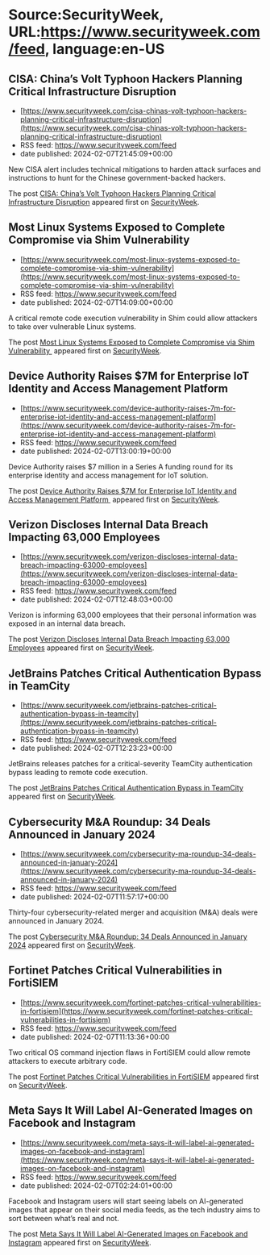 # Source:SecurityWeek, URL:https://www.securityweek.com/feed, language:en-US

## CISA: China’s Volt Typhoon Hackers Planning Critical Infrastructure Disruption
 - [https://www.securityweek.com/cisa-chinas-volt-typhoon-hackers-planning-critical-infrastructure-disruption](https://www.securityweek.com/cisa-chinas-volt-typhoon-hackers-planning-critical-infrastructure-disruption)
 - RSS feed: https://www.securityweek.com/feed
 - date published: 2024-02-07T21:45:09+00:00

<p>New CISA alert includes technical mitigations to harden attack surfaces and instructions to hunt for the Chinese government-backed hackers.</p>
<p>The post <a href="https://www.securityweek.com/cisa-chinas-volt-typhoon-hackers-planning-critical-infrastructure-disruption/">CISA: China&#8217;s Volt Typhoon Hackers Planning Critical Infrastructure Disruption</a> appeared first on <a href="https://www.securityweek.com">SecurityWeek</a>.</p>

## Most Linux Systems Exposed to Complete Compromise via Shim Vulnerability
 - [https://www.securityweek.com/most-linux-systems-exposed-to-complete-compromise-via-shim-vulnerability](https://www.securityweek.com/most-linux-systems-exposed-to-complete-compromise-via-shim-vulnerability)
 - RSS feed: https://www.securityweek.com/feed
 - date published: 2024-02-07T14:09:00+00:00

<p>A critical remote code execution vulnerability in Shim could allow attackers to take over vulnerable Linux systems.</p>
<p>The post <a href="https://www.securityweek.com/most-linux-systems-exposed-to-complete-compromise-via-shim-vulnerability/">Most Linux Systems Exposed to Complete Compromise via Shim Vulnerability </a> appeared first on <a href="https://www.securityweek.com">SecurityWeek</a>.</p>

## Device Authority Raises $7M for Enterprise IoT Identity and Access Management Platform
 - [https://www.securityweek.com/device-authority-raises-7m-for-enterprise-iot-identity-and-access-management-platform](https://www.securityweek.com/device-authority-raises-7m-for-enterprise-iot-identity-and-access-management-platform)
 - RSS feed: https://www.securityweek.com/feed
 - date published: 2024-02-07T13:00:19+00:00

<p>Device Authority raises $7 million in a Series A funding round for its enterprise identity and access management for IoT solution.</p>
<p>The post <a href="https://www.securityweek.com/device-authority-raises-7m-for-enterprise-iot-identity-and-access-management-platform/">Device Authority Raises $7M for Enterprise IoT Identity and Access Management Platform </a> appeared first on <a href="https://www.securityweek.com">SecurityWeek</a>.</p>

## Verizon Discloses Internal Data Breach Impacting 63,000 Employees
 - [https://www.securityweek.com/verizon-discloses-internal-data-breach-impacting-63000-employees](https://www.securityweek.com/verizon-discloses-internal-data-breach-impacting-63000-employees)
 - RSS feed: https://www.securityweek.com/feed
 - date published: 2024-02-07T12:48:03+00:00

<p>Verizon is informing 63,000 employees that their personal information was exposed in an internal data breach.</p>
<p>The post <a href="https://www.securityweek.com/verizon-discloses-internal-data-breach-impacting-63000-employees/">Verizon Discloses Internal Data Breach Impacting 63,000 Employees</a> appeared first on <a href="https://www.securityweek.com">SecurityWeek</a>.</p>

## JetBrains Patches Critical Authentication Bypass in TeamCity
 - [https://www.securityweek.com/jetbrains-patches-critical-authentication-bypass-in-teamcity](https://www.securityweek.com/jetbrains-patches-critical-authentication-bypass-in-teamcity)
 - RSS feed: https://www.securityweek.com/feed
 - date published: 2024-02-07T12:23:23+00:00

<p>JetBrains releases patches for a critical-severity TeamCity authentication bypass leading to remote code execution.</p>
<p>The post <a href="https://www.securityweek.com/jetbrains-patches-critical-authentication-bypass-in-teamcity/">JetBrains Patches Critical Authentication Bypass in TeamCity</a> appeared first on <a href="https://www.securityweek.com">SecurityWeek</a>.</p>

## Cybersecurity M&A Roundup: 34 Deals Announced in January 2024
 - [https://www.securityweek.com/cybersecurity-ma-roundup-34-deals-announced-in-january-2024](https://www.securityweek.com/cybersecurity-ma-roundup-34-deals-announced-in-january-2024)
 - RSS feed: https://www.securityweek.com/feed
 - date published: 2024-02-07T11:57:17+00:00

<p>Thirty-four cybersecurity-related merger and acquisition (M&#038;A) deals were announced in January 2024.</p>
<p>The post <a href="https://www.securityweek.com/cybersecurity-ma-roundup-34-deals-announced-in-january-2024/">Cybersecurity M&#038;A Roundup: 34 Deals Announced in January 2024</a> appeared first on <a href="https://www.securityweek.com">SecurityWeek</a>.</p>

## Fortinet Patches Critical Vulnerabilities in FortiSIEM
 - [https://www.securityweek.com/fortinet-patches-critical-vulnerabilities-in-fortisiem](https://www.securityweek.com/fortinet-patches-critical-vulnerabilities-in-fortisiem)
 - RSS feed: https://www.securityweek.com/feed
 - date published: 2024-02-07T11:13:36+00:00

<p>Two critical OS command injection flaws in FortiSIEM could allow remote attackers to execute arbitrary code.</p>
<p>The post <a href="https://www.securityweek.com/fortinet-patches-critical-vulnerabilities-in-fortisiem/">Fortinet Patches Critical Vulnerabilities in FortiSIEM</a> appeared first on <a href="https://www.securityweek.com">SecurityWeek</a>.</p>

## Meta Says It Will Label AI-Generated Images on Facebook and Instagram
 - [https://www.securityweek.com/meta-says-it-will-label-ai-generated-images-on-facebook-and-instagram](https://www.securityweek.com/meta-says-it-will-label-ai-generated-images-on-facebook-and-instagram)
 - RSS feed: https://www.securityweek.com/feed
 - date published: 2024-02-07T02:24:01+00:00

<p>Facebook and Instagram users will start seeing labels on AI-generated images that appear on their social media feeds, as the tech industry aims to sort between what’s real and not.</p>
<p>The post <a href="https://www.securityweek.com/meta-says-it-will-label-ai-generated-images-on-facebook-and-instagram/">Meta Says It Will Label AI-Generated Images on Facebook and Instagram</a> appeared first on <a href="https://www.securityweek.com">SecurityWeek</a>.</p>

